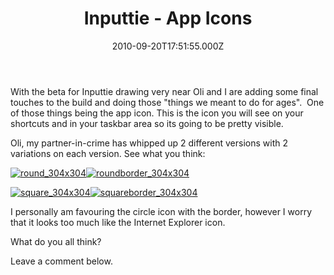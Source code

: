 ﻿---
coverImage: /images/fallback-post-header.png
date: "2010-09-20T17:51:55.000Z"
tags:
  - air
  - app
  - art
  - icon
  - inputtie
title: Inputtie - App Icons
oldUrl: /inputtie/inputtie-app-icons
---

With the beta for Inputtie drawing very near Oli and I are adding some final touches to the build and doing those "things we meant to do for ages".  One of those things being the app icon. This is the icon you will see on your shortcuts and in your taskbar area so its going to be pretty visible.

<!-- more -->

Oli, my partner-in-crime has whipped up 2 different versions with 2 variations on each version. See what you think:

[![](https://www.mikecann.blog/wp-content/uploads/2010/09/round_304x304.png "round_304x304")](https://www.mikecann.blog/wp-content/uploads/2010/09/round_304x304.png)[![](https://www.mikecann.blog/wp-content/uploads/2010/09/roundborder_304x304.png "roundborder_304x304")](https://www.mikecann.blog/wp-content/uploads/2010/09/roundborder_304x304.png)

[![](https://www.mikecann.blog/wp-content/uploads/2010/09/square_304x304.png "square_304x304")](https://www.mikecann.blog/wp-content/uploads/2010/09/square_304x304.png)[![](https://www.mikecann.blog/wp-content/uploads/2010/09/squareborder_304x304.png "squareborder_304x304")](https://www.mikecann.blog/wp-content/uploads/2010/09/squareborder_304x304.png)

I personally am favouring the circle icon with the border, however I worry that it looks too much like the Internet Explorer icon.

What do you all think?

Leave a comment below.
